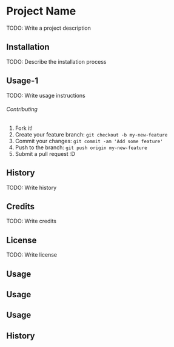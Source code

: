 # Project Name

TODO: Write a project description

## Installation

TODO: Describe the installation process

## Usage-1

TODO: Write usage instructions

###### Contributing

1. Fork it!
2. Create your feature branch: `git checkout -b my-new-feature`
3. Commit your changes: `git commit -am 'Add some feature'`
4. Push to the branch: `git push origin my-new-feature`
5. Submit a pull request :D

## History

TODO: Write history

## Credits

TODO: Write credits

## License

TODO: Write license

## Usage

## Usage


## Usage

## History